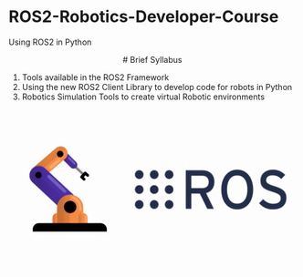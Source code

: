 # ROS2-Robotics-Developer-Course
Using ROS2 in Python

<center> # Brief Syllabus </center>

1. Tools available in the ROS2 Framework
2. Using the new ROS2 Client Library to develop code for robots in Python
3. Robotics Simulation Tools to create virtual Robotic environments


<p align="center">
  <img src="[images]/demo.gif" alt="Demo GIF" width="500">
</p>

